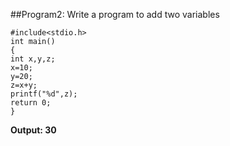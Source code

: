 ##Program2: Write a program to add two variables
```
#include<stdio.h>
int main()
{
int x,y,z; 
x=10;
y=20;
z=x+y;
printf("%d",z);
return 0;
}
```
**Output: 30**
